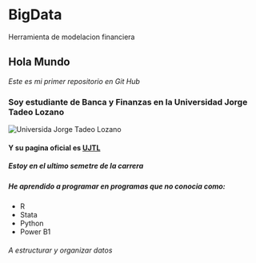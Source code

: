 # BigData
Herramienta de modelacion financiera


## **Hola Mundo**
*Este es mi primer repositorio en Git Hub*
### Soy estudiante de Banca y Finanzas en la Universidad Jorge Tadeo Lozano
![Universida Jorge Tadeo Lozano](https://www.utadeo.edu.co/sites/tadeo/files/styles/internal_517x290/public/node/news/field_images/plazoleta-principal-utadeo-2022_0.jpg?itok=E5i5Ro5U)
#### Y su pagina oficial es [UJTL](https://www.utadeo.edu.co/es)
##### Estoy en el ultimo semetre de la carrera 
##### He aprendido a programar en programas que no conocia como:
* R
* Stata
* Python
* Power B1
###### A estructurar y organizar datos
